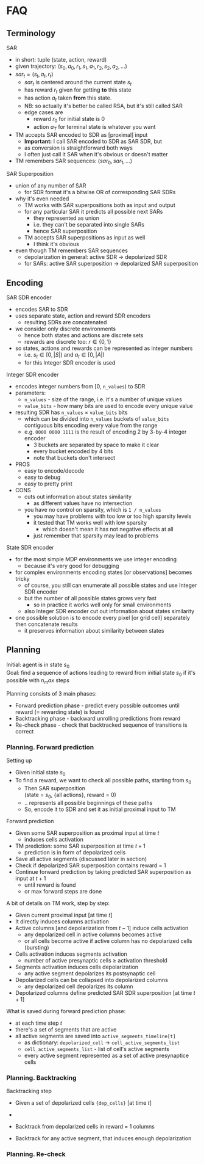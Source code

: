 # FAQ

## Terminology

SAR

- in short: tuple (state, action, reward)
- given trajectory: $(s_0, a_0, r_1, s_1, a_1, r_2, s_2, a_2, ...)$
- $sar_t = (s_t, a_t, r_t)$
  - $sar_t$ is centered around the current state $s_t$
  - has reward $r_t$ given for getting __to__ this state
  - has action $a_t$ taken __from__ this state.
  - NB: so actually it's better be called RSA, but it's still called SAR
  - edge cases are
    - reward $r_0$ for initial state is 0
    - action $a_T$ for terminal state is whatever you want
- TM accepts SAR encoded to SDR as [proximal] input
  - __Important:__ I call SAR encoded to SDR as SAR SDR, but
  - as conversion is straightforward both ways
  - I often just call it SAR when it's obvious or doesn't matter
- TM remembers SAR sequences: $(sar_0, sar_1, ... )$

SAR Superposition

- union of any number of SAR
  - for SDR format it's a bitwise OR of corresponding SAR SDRs
- why it's even needed
  - TM works with SAR superpositions both as input and output
  - for any particular SAR it predicts all possible next SARs
    - they represented as union
    - i.e. they can't be separated into single SARs
    - hence SAR superposition
  - TM accepts SAR superpositions as input as well
    - I think it's obvious
- even though TM remembers SAR sequences
  - depolarization in general: active SDR $\rightarrow$ depolarized SDR
  - for SARs: active SAR superposition $\rightarrow$ depolarized SAR superposition

## Encoding

SAR SDR encoder

- encodes SAR to SDR
- uses separate state, action and reward SDR encoders
  - resulting SDRs are concatenated
- we consider only discrete environments
  - hence both states and actions are discrete sets
  - rewards are discrete too: $r \in \{0, 1\}$
- so states, actions and rewards can be represented as integer numbers
  - i.e. $s_t \in [0, |S|)$ and $a_t \in [0, |A|)$
  - for this Integer SDR encoder is used

Integer SDR encoder

- encodes integer numbers from [0, `n_values`) to SDR
- parameters:
  - `n_values` - size of the range, i.e. it's a number of unique values
  - `value_bits` - how many bits are used to encode every unique value
- resulting SDR has `n_values` $\times$ `value_bits` bits
  - which can be divided into `n_values` buckets of `value_bits` contiguous bits encoding every value from the range
  - e.g. `0000 0000 1111` is the result of encoding 2 by 3-by-4 integer encoder
    - 3 buckets are separated by space to make it clear
    - every bucket encoded by 4 bits
    - note that buckets don't intersect
- PROS
  - easy to encode/decode
  - easy to debug
  - easy to pretty print
- CONS
  - cuts out information about states similarity
    - as different values have no intersection
  - you have no control on sparsity, which is `1 / n_values`
    - you may have problems with too low or too high sparsity levels
    - it tested that TM works well with low sparsity
      - which doesn't mean it has not negative effects at all
    - just remember that sparsity may lead to problems

State SDR encoder

- for the most simple MDP environments we use integer encoding
  - because it's very good for debugging
- for complex environments encoding states [or observations] becomes tricky
  - of course, you still can enumerate all possible states and use Integer SDR encoder
  - but the number of all possible states grows very fast
    - so in practice it works well only for small environments
  - also Integer SDR encoder cut out information about states similarity
- one possible solution is to encode every pixel [or grid cell] separately then concatenate results
  - it preserves information about similarity between states

## Planning

Initial: agent is in state $s_0$  
Goal: find a sequence of actions leading to reward from initial state $s_0$ if it's possible with $n_max$ steps

Planning consists of 3 main phases:

- Forward prediction phase - predict every possible outcomes until reward (= rewarding state) is found
- Backtracking phase - backward unrolling predictions from reward
- Re-check phase - check that backtracked sequence of transitions is correct

### Planning. Forward prediction

Setting up

- Given initial state $s_0$
- To find a reward, we want to check all possible paths, starting from $s_0$
  - Then SAR superposition  
    (state = $s_0$, {all actions}, reward = 0)
  - .. represents all possible beginnings of these paths
  - So, encode it to SDR and set it as initial proximal input to TM

Forward prediction

- Given some SAR superposition as proximal input at time $t$
  - induces cells activation
- TM prediction: some SAR superposition at time $t+1$
  - prediction is in form of depolarized cells
- Save all active segments (discussed later in section)
- Check if depolarized SAR superposition contains reward = 1
- Continue forward prediction by taking predicted SAR superposition as input at $t+1$
  - until reward is found
  - or max forward steps are done

A bit of details on TM work, step by step:

- Given current proximal input [at time $t$]
- It directly induces columns activation
- Active columns [and depolarization from $t-1$] induce cells activation
  - any depolarized cell in active columns becomes active
  - or all cells become active if active column has no depolarized cells (bursting)
- Cells activation induces segments activation
  - number of active presynaptic cells $\geq$ activation threshold
- Segments activation induces cells depolarization
  - any active segment depolarizes its postsynaptic cell
- Depolarized cells can be collapsed into depolarized columns
  - any depolarized cell depolarizes its column
- Depolarized columns define predicted SAR SDR superposition [at time $t+1$]

What is saved during forward prediction phase:

- at each time step $t$
- there's a set of segments that are active
- all active segments are saved into `active_segments_timeline[t]`
  - as dictionary: `depolarized_cell` $\rightarrow$ `cell_active_segments_list`
  - `cell_active_segments_list` - list of cell's active segments
  - every active segment represented as a set of active presynaptice cells

### Planning. Backtracking

Backtracking step

- Given a set of depolarized cells `{dep_cells}` [at time $t$]
- 

- Backtrack from depolarized cells in reward = 1 columns
- Backtrack for any active segment, that induces enough depolarization

### Planning. Re-check
